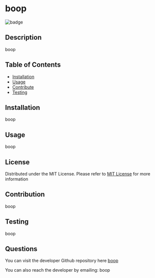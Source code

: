 # boop

![badge](https://img.shields.io/badge/License-MIT-green.svg)

## Description
boop
  
## Table of Contents
- [Installation](#installation)
- [Usage](#usage)
- [Contribute](#contribute)
- [Testing](#testing)

## Installation
boop

## Usage
boop

## License
Distributed under the MIT License. Please refer to [MIT License](https://choosealicense.com/licenses/mit/) for more information
    
## Contribution
boop

## Testing
boop

## Questions
You can visit the developer Github repository here [boop](https://boop.github.io)

You can also reach the developer by emailing: boop
